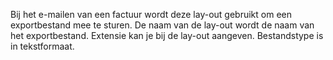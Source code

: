 Bij het e-mailen van een factuur wordt deze lay-out gebruikt om een exportbestand mee te sturen. De naam van de lay-out wordt de naam van het exportbestand. Extensie kan je bij de lay-out aangeven. Bestandstype is in tekstformaat.